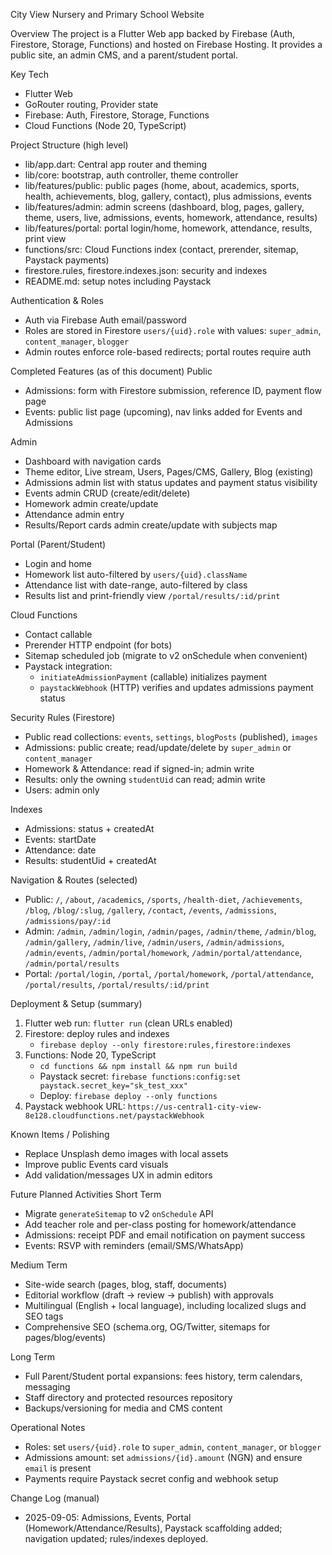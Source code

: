 City View Nursery and Primary School Website

Overview
The project is a Flutter Web app backed by Firebase (Auth, Firestore, Storage, Functions) and hosted on Firebase Hosting. It provides a public site, an admin CMS, and a parent/student portal.

Key Tech
- Flutter Web
- GoRouter routing, Provider state
- Firebase: Auth, Firestore, Storage, Functions
- Cloud Functions (Node 20, TypeScript)

Project Structure (high level)
- lib/app.dart: Central app router and theming
- lib/core: bootstrap, auth controller, theme controller
- lib/features/public: public pages (home, about, academics, sports, health, achievements, blog, gallery, contact), plus admissions, events
- lib/features/admin: admin screens (dashboard, blog, pages, gallery, theme, users, live, admissions, events, homework, attendance, results)
- lib/features/portal: portal login/home, homework, attendance, results, print view
- functions/src: Cloud Functions index (contact, prerender, sitemap, Paystack payments)
- firestore.rules, firestore.indexes.json: security and indexes
- README.md: setup notes including Paystack

Authentication & Roles
- Auth via Firebase Auth email/password
- Roles are stored in Firestore `users/{uid}.role` with values: `super_admin`, `content_manager`, `blogger`
- Admin routes enforce role-based redirects; portal routes require auth

Completed Features (as of this document)
Public
- Admissions: form with Firestore submission, reference ID, payment flow page
- Events: public list page (upcoming), nav links added for Events and Admissions

Admin
- Dashboard with navigation cards
- Theme editor, Live stream, Users, Pages/CMS, Gallery, Blog (existing)
- Admissions admin list with status updates and payment status visibility
- Events admin CRUD (create/edit/delete)
- Homework admin create/update
- Attendance admin entry
- Results/Report cards admin create/update with subjects map

Portal (Parent/Student)
- Login and home
- Homework list auto-filtered by `users/{uid}.className`
- Attendance list with date-range, auto-filtered by class
- Results list and print-friendly view `/portal/results/:id/print`

Cloud Functions
- Contact callable
- Prerender HTTP endpoint (for bots)
- Sitemap scheduled job (migrate to v2 onSchedule when convenient)
- Paystack integration:
  - `initiateAdmissionPayment` (callable) initializes payment
  - `paystackWebhook` (HTTP) verifies and updates admissions payment status

Security Rules (Firestore)
- Public read collections: `events`, `settings`, `blogPosts` (published), `images`
- Admissions: public create; read/update/delete by `super_admin` or `content_manager`
- Homework & Attendance: read if signed-in; admin write
- Results: only the owning `studentUid` can read; admin write
- Users: admin only

Indexes
- Admissions: status + createdAt
- Events: startDate
- Attendance: date
- Results: studentUid + createdAt

Navigation & Routes (selected)
- Public: `/`, `/about`, `/academics`, `/sports`, `/health-diet`, `/achievements`, `/blog`, `/blog/:slug`, `/gallery`, `/contact`, `/events`, `/admissions`, `/admissions/pay/:id`
- Admin: `/admin`, `/admin/login`, `/admin/pages`, `/admin/theme`, `/admin/blog`, `/admin/gallery`, `/admin/live`, `/admin/users`, `/admin/admissions`, `/admin/events`, `/admin/portal/homework`, `/admin/portal/attendance`, `/admin/portal/results`
- Portal: `/portal/login`, `/portal`, `/portal/homework`, `/portal/attendance`, `/portal/results`, `/portal/results/:id/print`

Deployment & Setup (summary)
1) Flutter web run: `flutter run` (clean URLs enabled)
2) Firestore: deploy rules and indexes
   - `firebase deploy --only firestore:rules,firestore:indexes`
3) Functions: Node 20, TypeScript
   - `cd functions && npm install && npm run build`
   - Paystack secret: `firebase functions:config:set paystack.secret_key="sk_test_xxx"`
   - Deploy: `firebase deploy --only functions`
4) Paystack webhook URL: `https://us-central1-city-view-8e128.cloudfunctions.net/paystackWebhook`

Known Items / Polishing
- Replace Unsplash demo images with local assets
- Improve public Events card visuals
- Add validation/messages UX in admin editors

Future Planned Activities
Short Term
- Migrate `generateSitemap` to v2 `onSchedule` API
- Add teacher role and per-class posting for homework/attendance
- Admissions: receipt PDF and email notification on payment success
- Events: RSVP with reminders (email/SMS/WhatsApp)

Medium Term
- Site-wide search (pages, blog, staff, documents)
- Editorial workflow (draft → review → publish) with approvals
- Multilingual (English + local language), including localized slugs and SEO tags
- Comprehensive SEO (schema.org, OG/Twitter, sitemaps for pages/blog/events)

Long Term
- Full Parent/Student portal expansions: fees history, term calendars, messaging
- Staff directory and protected resources repository
- Backups/versioning for media and CMS content

Operational Notes
- Roles: set `users/{uid}.role` to `super_admin`, `content_manager`, or `blogger`
- Admissions amount: set `admissions/{id}.amount` (NGN) and ensure `email` is present
- Payments require Paystack secret config and webhook setup

Change Log (manual)
- 2025-09-05: Admissions, Events, Portal (Homework/Attendance/Results), Paystack scaffolding added; navigation updated; rules/indexes deployed.


